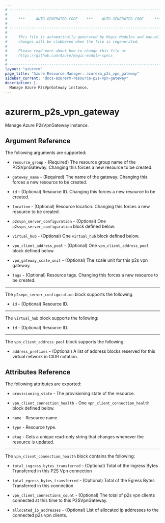 ```yaml
---
# ----------------------------------------------------------------------------
#
#     ***     AUTO GENERATED CODE    ***    AUTO GENERATED CODE     ***
#
# ----------------------------------------------------------------------------
#
#     This file is automatically generated by Magic Modules and manual
#     changes will be clobbered when the file is regenerated.
#
#     Please read more about how to change this file at
#     https://github.com/Azure/magic-module-specs
#
# ----------------------------------------------------------------------------
layout: "azurerm"
page_title: "Azure Resource Manager: azurerm_p2s_vpn_gateway"
sidebar_current: "docs-azurerm-resource-p2s-vpn-gateway"
description: |-
  Manage Azure P2sVpnGateway instance.
---
```


# azurerm_p2s_vpn_gateway

Manage Azure P2sVpnGateway instance.


## Argument Reference

The following arguments are supported:

* `resource_group` - (Required) The resource group name of the P2SVpnGateway. Changing this forces a new resource to be created.

* `gateway_name` - (Required) The name of the gateway. Changing this forces a new resource to be created.

* `id` - (Optional) Resource ID. Changing this forces a new resource to be created.

* `location` - (Optional) Resource location. Changing this forces a new resource to be created.

* `p2svpn_server_configuration` - (Optional) One `p2svpn_server_configuration` block defined below.

* `virtual_hub` - (Optional) One `virtual_hub` block defined below.

* `vpn_client_address_pool` - (Optional) One `vpn_client_address_pool` block defined below.

* `vpn_gateway_scale_unit` - (Optional) The scale unit for this p2s vpn gateway.

* `tags` - (Optional) Resource tags. Changing this forces a new resource to be created.

---

The `p2svpn_server_configuration` block supports the following:

* `id` - (Optional) Resource ID.

---

The `virtual_hub` block supports the following:

* `id` - (Optional) Resource ID.

---

The `vpn_client_address_pool` block supports the following:

* `address_prefixes` - (Optional) A list of address blocks reserved for this virtual network in CIDR notation.

## Attributes Reference

The following attributes are exported:

* `provisioning_state` - The provisioning state of the resource.

* `vpn_client_connection_health` - One `vpn_client_connection_health` block defined below.

* `name` - Resource name.

* `type` - Resource type.

* `etag` - Gets a unique read-only string that changes whenever the resource is updated.


---

The `vpn_client_connection_health` block contains the following:

* `total_ingress_bytes_transferred` - (Optional) Total of the Ingress Bytes Transferred in this P2S Vpn connection

* `total_egress_bytes_transferred` - (Optional) Total of the Egress Bytes Transferred in this connection

* `vpn_client_connections_count` - (Optional) The total of p2s vpn clients connected at this time to this P2SVpnGateway.

* `allocated_ip_addresses` - (Optional) List of allocated ip addresses to the connected p2s vpn clients.
